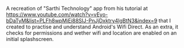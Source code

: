 A recreation of "Sarthi Technology" app from his tutorial at
https://www.youtube.com/watch?v=vEyo-bDaTyM&list=PLFh8wpMiEi88SIJ-PnJjDxktry4lgBtN3&index=9
that I created to practise and understand Android's Wifi Direct.
As an extra, it checks for permissions and wether wifi and location are enabled on an initial splashscreen.
